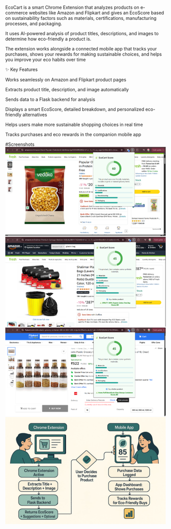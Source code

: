 EcoCart is a smart Chrome Extension that analyzes products on e-commerce websites like Amazon and Flipkart and gives an EcoScore based on sustainability factors such as materials, certifications, manufacturing processes, and packaging.

It uses AI-powered analysis of product titles, descriptions, and images to determine how eco-friendly a product is.

The extension works alongside a connected mobile app that tracks your purchases, shows your rewards for making sustainable choices, and helps you improve your eco habits over time

✨ Key Features 

Works seamlessly on Amazon and Flipkart product pages 

Extracts product title, description, and image automatically

Sends data to a Flask backend for analysis

Displays a smart EcoScore, detailed breakdown, and personalized eco-friendly alternatives

Helps users make more sustainable shopping choices in real time

Tracks purchases and eco rewards in the companion mobile app

#Screenshots
![Amazon Page](https://github.com/LavanyaKathuria/EcoCart/blob/main/assets/Screenshot%202025-07-06%20204123.png)
![Amazon Page](https://github.com/LavanyaKathuria/EcoCart/blob/main/assets/Screenshot%202025-07-06%20204408.png)
![Flipkart Page](https://github.com/LavanyaKathuria/EcoCart/blob/main/assets/Screenshot%202025-07-06%20210204.png)
![Flowchart](https://github.com/LavanyaKathuria/EcoCart/blob/main/assets/WhatsApp%20Image%202025-07-06%20at%2019.03.25_41352628.jpg)
